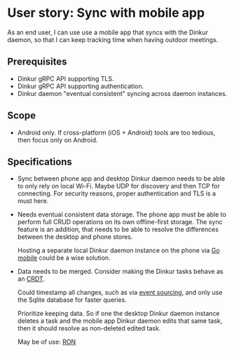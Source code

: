 <!--
Dinkur the task time tracking utility.
<https://github.com/dinkur/dinkur>

SPDX-FileCopyrightText: 2021 Kalle Fagerberg
SPDX-License-Identifier: CC-BY-4.0
-->

# User story: Sync with mobile app

As an end user, I can use use a mobile app that syncs with the Dinkur daemon, so
that I can keep tracking time when having outdoor meetings.

## Prerequisites

- Dinkur gRPC API supporting TLS.
- Dinkur gRPC API supporting authentication.
- Dinkur daemon "eventual consistent" syncing across daemon instances.

## Scope

- Android only. If cross-platform (iOS + Android) tools are too tedious, then
  focus only on Android.

## Specifications

- Sync between phone app and desktop Dinkur daemon needs to be able to only rely
  on local Wi-Fi. Maybe UDP for discovery and then TCP for connecting.
  For security reasons, proper authentication and TLS is a must here.

- Needs eventual consistent data storage. The phone app must be able to perform
  full CRUD operations on its own offline-first storage. The sync feature is an
  addition, that needs to be able to resolve the differences between the desktop
  and phone stores.

  Hosting a separate local Dinkur daemon instance on the phone via
  [Go mobile](https://pkg.go.dev/golang.org/x/mobile#section-readme) could be a
  wise solution.

- Data needs to be merged. Consider making the Dinkur tasks behave as an
  [CRDT](https://en.wikipedia.org/wiki/Conflict-free_replicated_data_type).

  Could timestamp all changes, such as via
  [event sourcing](https://martinfowler.com/eaaDev/EventSourcing.html), and only
  use the Sqlite database for faster queries.

  Prioritize keeping data. So if one the desktop Dinkur daemon instance deletes
  a task and the mobile app Dinkur daemon edits that same task, then it should
  resolve as non-deleted edited task.

  May be of use: [RON](http://replicated.cc/)
